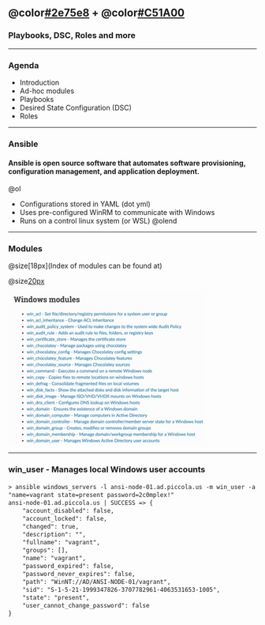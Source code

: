 ## @color[#2e75e8](PowerShell) + @color[#C51A00](Ansible)
### Playbooks, DSC, Roles and more

---

### Agenda

- Introduction
- Ad-hoc modules
- Playbooks
- Desired State Configuration (DSC)
- Roles

---

### Ansible

#### Ansible is open source software that automates software provisioning, configuration management, and application deployment.

@ol[](false)
- Configurations stored in YAML (dot yml)
- Uses pre-configured WinRM to communicate with Windows
- Runs on a control linux system (or WSL)
@olend

---

### Modules

@size[18px](Index of modules can be found at)

@size[20px]([https://docs.ansible.com/ansible/latest/modules/list_of_windows_modules.html](https://docs.ansible.com/ansible/latest/modules/list_of_windows_modules.html))


![mods](assets/image/mods.jpg)

---

### win_user - Manages local Windows user accounts

```
> ansible windows_servers -l ansi-node-01.ad.piccola.us -m win_user -a "name=vagrant state=present password=2c0mplex!"
ansi-node-01.ad.piccola.us | SUCCESS => {
    "account_disabled": false,
    "account_locked": false,
    "changed": true,
    "description": "",
    "fullname": "vagrant",
    "groups": [],
    "name": "vagrant",
    "password_expired": false,
    "password_never_expires": false,
    "path": "WinNT://AD/ANSI-NODE-01/vagrant",
    "sid": "S-1-5-21-1999347826-3707782961-4063531653-1005",
    "state": "present",
    "user_cannot_change_password": false
}
```